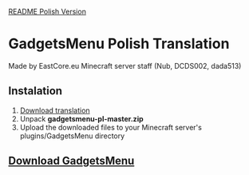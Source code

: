 [README Polish Version](https://github.com/eastcore/gadgetsmenu-pl/blob/master/README.md)
# GadgetsMenu Polish Translation
Made by EastCore.eu Minecraft server staff (Nub, DCDS002, dada513)
## Instalation
1. [Download translation](https://github.com/eastcore/gadgetsmenu-pl/archive/master.zip)
2. Unpack **gadgetsmenu-pl-master.zip**
3. Upload the downloaded files to your Minecraft server's plugins/GadgetsMenu directory
## [Download GadgetsMenu](https://www.spigotmc.org/resources/gadgetsmenu-1-8-1-14-4.10885/)
